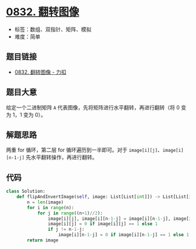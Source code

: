 # [0832. 翻转图像](https://leetcode.cn/problems/flipping-an-image/)

- 标签：数组、双指针、矩阵、模拟
- 难度：简单

## 题目链接

- [0832. 翻转图像 - 力扣](https://leetcode.cn/problems/flipping-an-image/)

## 题目大意

给定一个二进制矩阵 `A` 代表图像，先将矩阵进行水平翻转，再进行翻转（将 0 变为 1，1 变为 0）。

## 解题思路

两重 for 循环，第二层 for 循环遍历到一半即可。对于 `image[i][j]`、`image[i][n-1-j]` 先水平翻转操作，再进行翻转。

## 代码

```python
class Solution:
    def flipAndInvertImage(self, image: List[List[int]]) -> List[List[int]]:
        n = len(image)
        for i in range(n):
            for j in range((n+1)//2):
                image[i][j], image[i][n-1-j] = image[i][n-1-j], image[i][j]
                image[i][j] = 0 if image[i][j] == 1 else 1
                if j != n-1-j:
                    image[i][n-1-j] = 0 if image[i][n-1-j] == 1 else 1
        return image
```

